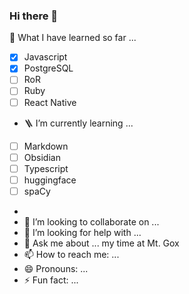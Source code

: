 ### Hi there 👋


<!-- **ar4s-eth/ar4s-eth** is a ✨ _special_ ✨ repository because its `README.md` (this file) appears on your GitHub profile.

Here are some ideas to get you started:

- 🔭 I’m currently working on ... -->
🍱 What I have learned so far ...
  - [x] Javascript
  - [x] PostgreSQL
  - [ ] RoR
  - [ ] Ruby
  - [ ] React Native  
<!--START_SECTION:learn-->
<!--END_SECTION:learn-->
  - 🪜 I’m currently learning ... 
  - [ ] Markdown
  - [ ] Obsidian 
  - [ ] Typescript 
  - [ ] huggingface 
  - [ ] spaCy
- 
- 👯 I’m looking to collaborate on ... 
- 🤔 I’m looking for help with ... 
- 💬 Ask me about ... my time at Mt. Gox
- 📫 How to reach me: ...
- 😄 Pronouns: ...
- ⚡ Fun fact: ...


